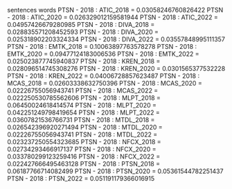 sentences
words
PTSN - 2018 : ATIC_2018 = 0.03058246760826422
PTSN - 2018 : ATIC_2020 = 0.026329012159581944
PTSN - 2018 : ATIC_2022 = 0.04957426679280985
PTSN - 2018 : DIVA_2018 = 0.028835571208452593
PTSN - 2018 : DIVA_2020 = 0.025318902203324334
PTSN - 2018 : DIVA_2022 = 0.03557848995111357
PTSN - 2018 : EMTK_2018 = 0.10063897763578278
PTSN - 2018 : EMTK_2020 = 0.09477124183006536
PTSN - 2018 : EMTK_2022 = 0.025023877745940837
PTSN - 2018 : KREN_2018 = 0.028096514745308276
PTSN - 2018 : KREN_2020 = 0.0301565377532228
PTSN - 2018 : KREN_2022 = 0.04006728857623487
PTSN - 2018 : MCAS_2018 = 0.02603338632750396
PTSN - 2018 : MCAS_2020 = 0.02226755056943741
PTSN - 2018 : MCAS_2022 = 0.022250530785562606
PTSN - 2018 : MLPT_2018 = 0.06450024618414574
PTSN - 2018 : MLPT_2020 = 0.042251249798419654
PTSN - 2018 : MLPT_2022 = 0.03607821536766731
PTSN - 2018 : MTDL_2018 = 0.026542396920271494
PTSN - 2018 : MTDL_2020 = 0.02226755056943741
PTSN - 2018 : MTDL_2022 = 0.023237250554323685
PTSN - 2018 : NFCX_2018 = 0.02734293466917137
PTSN - 2018 : NFCX_2020 = 0.033780299123259416
PTSN - 2018 : NFCX_2022 = 0.022427666495463128
PTSN - 2018 : PTSN_2018 = 0.06187766714082499
PTSN - 2018 : PTSN_2020 = 0.05361544782251437
PTSN - 2018 : PTSN_2022 = 0.051191179366016915
